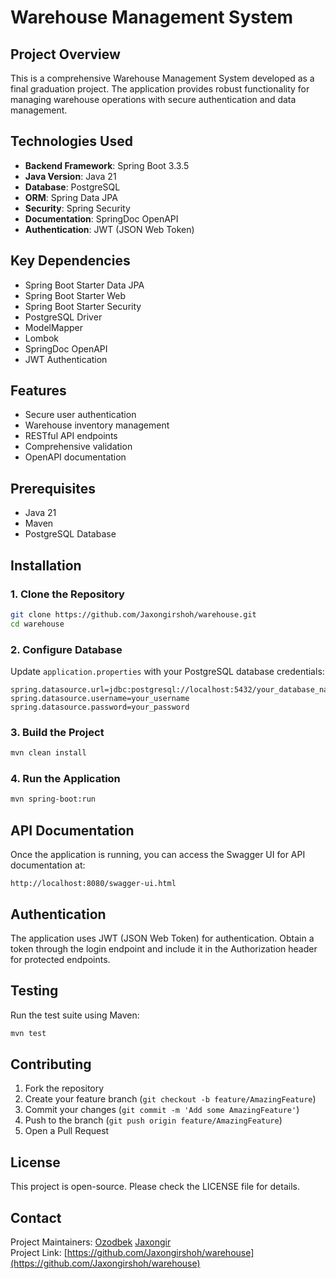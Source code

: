 
# Warehouse Management System

## Project Overview
This is a comprehensive Warehouse Management System developed as a final graduation project. The application provides robust functionality for managing warehouse operations with secure authentication and data management.

## Technologies Used
- **Backend Framework**: Spring Boot 3.3.5
- **Java Version**: Java 21
- **Database**: PostgreSQL
- **ORM**: Spring Data JPA
- **Security**: Spring Security
- **Documentation**: SpringDoc OpenAPI
- **Authentication**: JWT (JSON Web Token)

## Key Dependencies
- Spring Boot Starter Data JPA
- Spring Boot Starter Web
- Spring Boot Starter Security
- PostgreSQL Driver
- ModelMapper
- Lombok
- SpringDoc OpenAPI
- JWT Authentication

## Features
- Secure user authentication
- Warehouse inventory management
- RESTful API endpoints
- Comprehensive validation
- OpenAPI documentation

## Prerequisites
- Java 21
- Maven
- PostgreSQL Database

## Installation

### 1. Clone the Repository
```bash
git clone https://github.com/Jaxongirshoh/warehouse.git
cd warehouse
```

### 2. Configure Database
Update `application.properties` with your PostgreSQL database credentials:
```properties
spring.datasource.url=jdbc:postgresql://localhost:5432/your_database_name
spring.datasource.username=your_username
spring.datasource.password=your_password
```

### 3. Build the Project
```bash
mvn clean install
```

### 4. Run the Application
```bash
mvn spring-boot:run
```

## API Documentation
Once the application is running, you can access the Swagger UI for API documentation at:
```
http://localhost:8080/swagger-ui.html
```

## Authentication
The application uses JWT (JSON Web Token) for authentication. Obtain a token through the login endpoint and include it in the Authorization header for protected endpoints.

## Testing
Run the test suite using Maven:
```bash
mvn test
```

## Contributing
1. Fork the repository
2. Create your feature branch (`git checkout -b feature/AmazingFeature`)
3. Commit your changes (`git commit -m 'Add some AmazingFeature'`)
4. Push to the branch (`git push origin feature/AmazingFeature`)
5. Open a Pull Request

## License
This project is open-source. Please check the LICENSE file for details.

## Contact
Project Maintainers: [Ozodbek](https://github.com/devhawk7) [Jaxongir](https://github.com/Jaxongirshoh)\
Project Link: [https://github.com/Jaxongirshoh/warehouse](https://github.com/Jaxongirshoh/warehouse)
